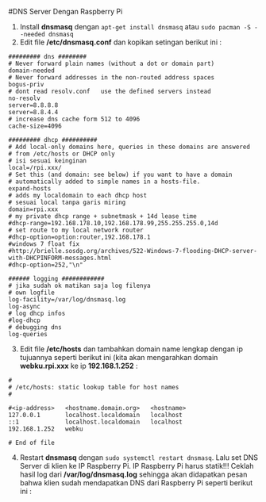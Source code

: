 #DNS Server Dengan Raspberry Pi
1. Install **dnsmasq** dengan `apt-get install dnsmasq` atau `sudo pacman -S --needed dnsmasq`
2. Edit file **/etc/dnsmasq.conf** dan kopikan setingan berikut ini :
  ```
  ######### dns ########
  # Never forward plain names (without a dot or domain part)
  domain-needed
  # Never forward addresses in the non-routed address spaces
  bogus-priv
  # dont read resolv.conf   use the defined servers instead
  no-resolv
  server=8.8.8.8
  server=8.8.4.4
  # increase dns cache form 512 to 4096
  cache-size=4096

  ######### dhcp ##########
  # Add local-only domains here, queries in these domains are answered
  # from /etc/hosts or DHCP only
  # isi sesuai keinginan
  local=/rpi.xxx/
  # Set this (and domain: see below) if you want to have a domain
  # automatically added to simple names in a hosts-file.
  expand-hosts
  # adds my localdomain to each dhcp host
  # sesuai local tanpa garis miring
  domain=rpi.xxx
  # my private dhcp range + subnetmask + 14d lease time
  #dhcp-range=192.168.178.10,192.168.178.99,255.255.255.0,14d
  # set route to my local network router
  #dhcp-option=option:router,192.168.178.1
  #windows 7 float fix
  #http://brielle.sosdg.org/archives/522-Windows-7-flooding-DHCP-server-with-DHCPINFORM-messages.html
  #dhcp-option=252,"\n"

  ###### logging ############
  # jika sudah ok matikan saja log filenya
  # own logfile
  log-facility=/var/log/dnsmasq.log
  log-async
  # log dhcp infos
  #log-dhcp
  # debugging dns
  log-queries
  ```
3. Edit file **/etc/hosts** dan tambahkan domain name lengkap dengan ip tujuannya seperti berikut ini (kita akan mengarahkan domain **webku.rpi.xxx** ke ip **192.168.1.252** :
  ```
  #
  # /etc/hosts: static lookup table for host names
  #

  #<ip-address>   <hostname.domain.org>   <hostname>
  127.0.0.1       localhost.localdomain   localhost
  ::1             localhost.localdomain   localhost
  192.168.1.252   webku

  # End of file
  ```
4. Restart **dnsmasq** dengan `sudo systemctl restart dnsmasq`. Lalu set DNS Server di klien ke IP Raspberry Pi. IP Raspberry Pi harus statik!!! Ceklah hasil log dari **/var/log/dnsmasq.log** sehingga akan didapatkan pesan bahwa klien sudah mendapatkan DNS dari Raspberry Pi seperti berikut ini :
```
```
